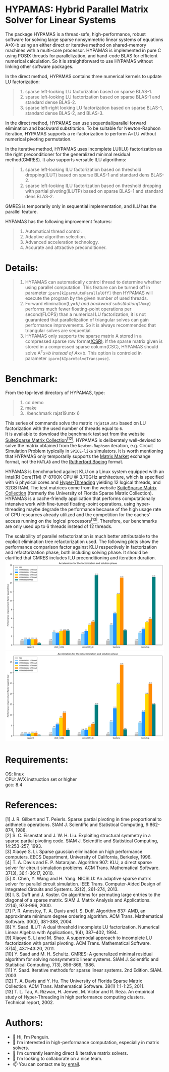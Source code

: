 HYPAMAS: Hybrid Parallel Matrix Solver for Linear Systems
=======
The package HYPAMAS is a thread-safe, high-performance, robust software for solving large sparse nonsymmetric linear systems of equations A*X=b using an either direct or iterative method on shared-memory machines with a multi-core processor. HYPAMAS is implemented in pure C using POSIX threads for parallelization, and hand-code BLAS for efficient numerical calculation. So it is straightforward to use HYPAMAS without linking other software packages.

In the direct method, HYPAMAS contains three numerical kernels to update LU factorization:
>1) sparse left-looking LU factorization based on sparse BLAS-1.  
>2) sparse left-looking LU factorization based on sparse BLAS-1 and standard dense BLAS-2.  
>3) sparse left-right looking LU factorization based on sparse BLAS-1, standard dense BLAS-2, and BLAS-3.  
  
In the direct method, HYPAMAS can use sequential/parallel forward elimination and backward substitution. To be suitable for Newton-Raphson iteration, HYPAMAS supports a re-factorization to perform A=LU without numerical pivoting permutation.

In the iterative method, HYPAMAS uses incomplete LU(ILU) factorization as the right preconditioner for the generalized minimal residual method(GMRES). It also supports versatile ILU algorithms:
>1) sparse left-looking ILU factorization based on threshold dropping(ILUT) based on sparse BLAS-1 and standard dens BLAS-2.
>2) sparse left-looking ILU factorization based on threshold dropping with partial pivoting(ILUTP) based on sparse BLAS-1 and standard dens BLAS-2.  
  
GMRES is temporarily only in sequential implementation, and ILU has the parallel feature.
  
HYPAMAS has the following improvement features:
>1) Automatical thread control.
>2) Adaptive algorithm selection.
>3) Advanced acceleration technology.
>4) Accurate and attractive preconditioner.

Details:
=======
>1) HYPAMAS can automatically control thread to determine whether using parallel computation. This feature can be turned off in parameter `iparm[kIparmAutoParallelOff]` then HYPAMAS will execute the program by the given number of used threads.
>2) Forward elimination(L*y=b) and backward substitution(U*x=y) performs much fewer floating-point operations per second(FLOPS) than a numerical LU factorization, it is not guaranteed that parallelization of triangular solves can gain performance improvements. So it is always recommended that triangular solves are sequential.
>3) HYPAMAS only supports the sparse matrix A stored in a compressed sparse row format[(CSR)](https://en.wikipedia.org/wiki/Sparse_matrix). If the sparse matrix given is stored in a compressed sparse column(CSC), HYPAMAS should solve A<sup>T</sup>*x=b instead of A*x=b. This option is controled in parameter `iparm[kIparmSolveTranspose]`.

Benchmark:
=========
From the top-level directory of HYPAMAS, type:
>1) cd demo
>2) make
>3) ./benchmark rajat19.mtx 6  

This series of commands solve the matrix `rajat19.mtx` based on LU factorization with the used number of threads equal to `6`.  
It is available to download the benchmark test set from the website [SuiteSparse Matrix Collection](https://sparse.tamu.edu/)[<sup>[12]</sup>](#refer_anchor_12).   HYPAMAS is deliberately well-devised to solve the matrix obtained from the `Newton-Raphson` iteration, e.g. Circuit Simulation Problem typically in `SPICE-like` simulators. It is worth mentioning that HYPAMAS only temporarily supports the [Matrix Market](https://math.nist.gov/MatrixMarket/formats.html) exchange format, not the `MATLAB` and the [Rutherford Boeing](https://people.math.sc.edu/Burkardt/data/rb/rb.html) format.

HYPAMAS is benchmarked against KLU on a Linux system equipped with an Intel(R) Core(TM) i7-8700K CPU @ 3.70GHz architecture, which is specified with 6 physical cores and [Hyper-Threading](https://www.intel.com/content/www/us/en/gaming/resources/hyper-threading.html) yielding 12 logical threads, and 32GB RAM. The test matrices come from the website [SuiteSparse Matrix Collection](https://sparse.tamu.edu/) (formerly the University of Florida Sparse Matrix Collection). HYPAMAS is a cache-friendly application that performs computationally intensive work with fine-tuned floating-point operations, using hyper-threading maybe degrade the performance because of the high usage rate of CPU resources already utilized and the competition for the caches' access running on the logical processors[<sup>[13]</sup>](#refer_anchor_13). Therefore, our benchmarks are only used up to 6 threads instead of 12 threads.

The scalability of parallel refactorization is much better attributable to the explicit elimination tree refactorization used. The following plots show the performance comparison factor against KLU respectively in factorization and refactorization phase, both including solving phase. It should be clarified that GMRES includes ILU preconditioning and iteration duration.  
![factorization & solution](https://github.com/Hypamas/HYPAMAS/blob/main/Images/factorization%20%26%20solution.png)
![refactorization & solution](https://github.com/Hypamas/HYPAMAS/blob/main/Images/refactorization%20%26%20solution.png)

Requirements:
===========
OS: linux  
CPU: AVX instruction set or higher  
gcc: 8.4  

References:
==========
<div id = "refer_anchor_1" ></div>
[1] J. R. Gilbert and T. Peierls. Sparse partial pivoting in time proportional to arithmetic operations. SIAM J. Scientific and Statistical Computing, 9:862-874, 1988.  
<div id = "refer_anchor_2" ></div>
[2] S. C. Eisenstat and J. W. H. Liu. Exploiting structural symmetry in a sparse partial pivoting code. SIAM J. Scientific and Statistical Computing, 14:253-257, 1993.  
<div id = "refer_anchor_3" ></div>
[3] Xiaoye S. Li. Sparse gaussian elimination on high performance computers. EECS Department, University of California, Berkeley, 1996.  
<div id = "refer_anchor_4" ></div>
[4] T. A. Davis and E. P. Natarajan. Algorithm 907: KLU, a direct sparse solver for circuit simulation problems. ACM Trans. Mathematical Software. 37(3), 36:1-36:17, 2010.  
<div id = "refer_anchor_5" ></div>
[5] X. Chen, Y. Wang and H. Yang. NICSLU: An adaptive sparse matrix solver for parallel circuit simulation. IEEE Trans. Computer-Aided Design of Integrated Circuits and Systems. 32(2), 261-274, 2013.  
<div id = "refer_anchor_6" ></div>
[6] I. S. Duff and J. Koster. On algorithms for permuting large entries to the diagonal of a sparse matrix. SIAM J. Matrix Analysis and Applications. 22(4), 973-996, 2000.  
<div id = "refer_anchor_7" ></div>
[7] P. R. Amestoy, T. A. Davis and I. S. Duff. Algorithm 837: AMD, an approximate minimum degree ordering algorithm. ACM Trans. Mathematical Software. 30(3), 381-388, 2004.  
<div id = "refer_anchor_8" ></div>
[8] Y. Saad. ILUT: A dual threshold incomplete LU factorization. Numerical Linear Algebra with Applications, 1(4), 387–402, 1994.  
<div id = "refer_anchor_9" ></div>
[9] Xiaoye S. Li and M. Shao. A supernodal approach to incomplete LU factorization with partial pivoting. ACM Trans. Mathematical Software. 37(4), 43:1-43:20, 2011.  
<div id = "refer_anchor_10" ></div>
[10] Y. Saad and M. H. Schultz. GMRES: A generalized minimal residual algorithm for solving nonsymmetric linear systems. SIAM J. Scientific and Statistical Computing, 7(3), 856-869, 1986.  
<div id = "refer_anchor_11" ></div>
[11] Y. Saad. Iterative methods for sparse linear systems. 2nd Edition. SIAM. 2003.  
<div id = "refer_anchor_12" ></div>
[12] T. A. Davis and Y. Hu. The University of Florida Sparse Matrix Collection. ACM Trans. Mathematical Software. 38(1) 1:1-1:25, 2011.
<div id = "refer_anchor_13" ></div>
[13] T. L. Tau, A. Rizwan, H. Jenwei, M. Victor and R. Reza. An empirical study of Hyper-Threading in high performance computing clusters. Technical
report, 2002.

  
Authors:
=======
- 👋 Hi, I’m Penguin.
- 👀 I’m interested in high-performance computation, especially in matrix solvers.
- 🌱 I’m currently learning direct & iterative matrix solvers.
- 💞️ I’m looking to collaborate on a nice team.
- 📫 You can contact me by [email](mailto:hypamas@outlook.com).

<!---
Hypamas/Hypamas is a ✨ special ✨ repository because its `README.md` (this file) appears on your GitHub profile.
You can click the Preview link to take a look at your changes.
--->
